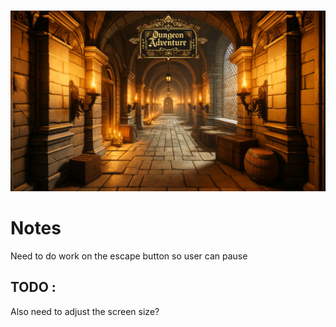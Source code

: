 # 
<img src="thumbnail.png"/>

# Notes
Need to do work on the escape button so user can pause

## TODO :

Also need to adjust the screen size? 
